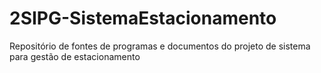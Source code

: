 # 2SIPG-SistemaEstacionamento
Repositório de fontes de programas e documentos do projeto de sistema para gestão de estacionamento 
